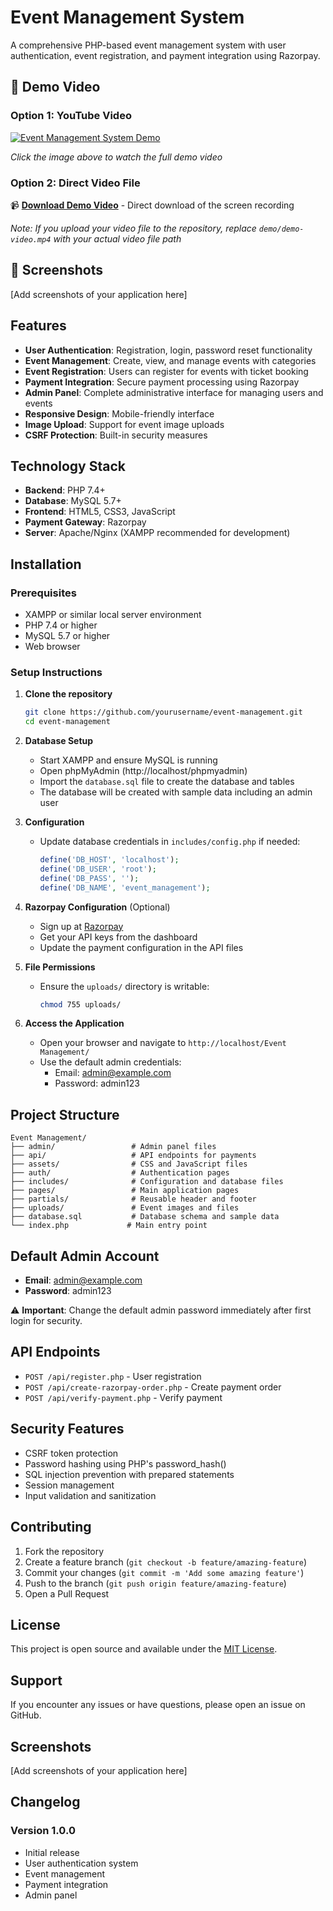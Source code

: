 # Event Management System

A comprehensive PHP-based event management system with user authentication, event registration, and payment integration using Razorpay.

## 🎥 Demo Video

### Option 1: YouTube Video
[![Event Management System Demo](https://img.youtube.com/vi/5CRHj7II9ew/0.jpg)](https://www.youtube.com/watch?v=5CRHj7II9ew)

*Click the image above to watch the full demo video*

### Option 2: Direct Video File
📹 **[Download Demo Video](demo/demo-video.mp4)** - Direct download of the screen recording

*Note: If you upload your video file to the repository, replace `demo/demo-video.mp4` with your actual video file path*

## 📸 Screenshots

[Add screenshots of your application here]

## Features

- **User Authentication**: Registration, login, password reset functionality
- **Event Management**: Create, view, and manage events with categories
- **Event Registration**: Users can register for events with ticket booking
- **Payment Integration**: Secure payment processing using Razorpay
- **Admin Panel**: Complete administrative interface for managing users and events
- **Responsive Design**: Mobile-friendly interface
- **Image Upload**: Support for event image uploads
- **CSRF Protection**: Built-in security measures

## Technology Stack

- **Backend**: PHP 7.4+
- **Database**: MySQL 5.7+
- **Frontend**: HTML5, CSS3, JavaScript
- **Payment Gateway**: Razorpay
- **Server**: Apache/Nginx (XAMPP recommended for development)

## Installation

### Prerequisites

- XAMPP or similar local server environment
- PHP 7.4 or higher
- MySQL 5.7 or higher
- Web browser

### Setup Instructions

1. **Clone the repository**
   ```bash
   git clone https://github.com/yourusername/event-management.git
   cd event-management
   ```

2. **Database Setup**
   - Start XAMPP and ensure MySQL is running
   - Open phpMyAdmin (http://localhost/phpmyadmin)
   - Import the `database.sql` file to create the database and tables
   - The database will be created with sample data including an admin user

3. **Configuration**
   - Update database credentials in `includes/config.php` if needed:
     ```php
     define('DB_HOST', 'localhost');
     define('DB_USER', 'root');
     define('DB_PASS', '');
     define('DB_NAME', 'event_management');
     ```

4. **Razorpay Configuration** (Optional)
   - Sign up at [Razorpay](https://razorpay.com/)
   - Get your API keys from the dashboard
   - Update the payment configuration in the API files

5. **File Permissions**
   - Ensure the `uploads/` directory is writable:
     ```bash
     chmod 755 uploads/
     ```

6. **Access the Application**
   - Open your browser and navigate to `http://localhost/Event Management/`
   - Use the default admin credentials:
     - Email: admin@example.com
     - Password: admin123

## Project Structure

```
Event Management/
├── admin/                 # Admin panel files
├── api/                   # API endpoints for payments
├── assets/                # CSS and JavaScript files
├── auth/                  # Authentication pages
├── includes/              # Configuration and database files
├── pages/                 # Main application pages
├── partials/              # Reusable header and footer
├── uploads/               # Event images and files
├── database.sql           # Database schema and sample data
└── index.php             # Main entry point
```

## Default Admin Account

- **Email**: admin@example.com
- **Password**: admin123

⚠️ **Important**: Change the default admin password immediately after first login for security.

## API Endpoints

- `POST /api/register.php` - User registration
- `POST /api/create-razorpay-order.php` - Create payment order
- `POST /api/verify-payment.php` - Verify payment

## Security Features

- CSRF token protection
- Password hashing using PHP's password_hash()
- SQL injection prevention with prepared statements
- Session management
- Input validation and sanitization

## Contributing

1. Fork the repository
2. Create a feature branch (`git checkout -b feature/amazing-feature`)
3. Commit your changes (`git commit -m 'Add some amazing feature'`)
4. Push to the branch (`git push origin feature/amazing-feature`)
5. Open a Pull Request

## License

This project is open source and available under the [MIT License](LICENSE).

## Support

If you encounter any issues or have questions, please open an issue on GitHub.

## Screenshots

[Add screenshots of your application here]

## Changelog

### Version 1.0.0
- Initial release
- User authentication system
- Event management
- Payment integration
- Admin panel
